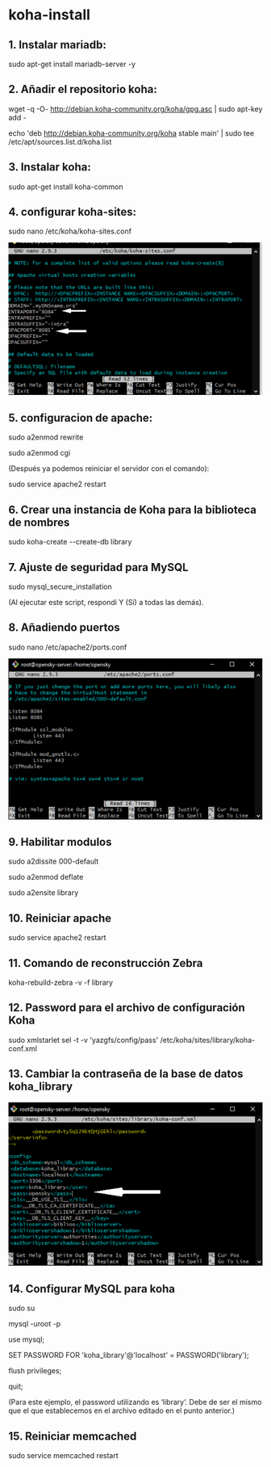# koha-install

## 1. Instalar mariadb:
sudo apt-get install mariadb-server -y

## 2. Añadir el repositorio koha:
wget -q -O- http://debian.koha-community.org/koha/gpg.asc | sudo apt-key add -

echo 'deb http://debian.koha-community.org/koha stable main' | sudo tee /etc/apt/sources.list.d/koha.list

## 3. Instalar koha:
sudo apt-get install koha-common

## 4. configurar koha-sites: 
sudo nano /etc/koha/koha-sites.conf


![alt text](koha-sites.png?raw=true)

## 5. configuracion de apache:
sudo a2enmod rewrite

sudo a2enmod cgi

(Después ya podemos reiniciar el servidor con el comando):

sudo service apache2 restart

## 6. Crear una instancia de Koha para la biblioteca de nombres

sudo koha-create --create-db library

## 7. Ajuste de seguridad para MySQL

sudo mysql_secure_installation

(Al ejecutar este script, respondí Y (Sí) a todas las demás).

## 8. Añadiendo puertos

sudo nano /etc/apache2/ports.conf

![alt text](ports.png?raw=true)

## 9. Habilitar modulos

sudo a2dissite 000-default

sudo a2enmod deflate

sudo a2ensite library

## 10. Reiniciar apache

sudo service apache2 restart

## 11. Comando de reconstrucción Zebra

koha-rebuild-zebra -v -f library

## 12. Password para el archivo de configuración Koha

sudo xmlstarlet sel -t -v 'yazgfs/config/pass' /etc/koha/sites/library/koha-conf.xml

## 13. Cambiar la contraseña de la base de datos koha_library

![alt text](koha-library.png?raw=true)

## 14. Configurar MySQL para koha

sudo su
 
mysql -uroot -p
 
use mysql;
 
SET PASSWORD FOR 'koha_library'@'localhost' = PASSWORD('library');
 
flush privileges;
 
quit;

(Para este ejemplo, el password utilizando es ‘library‘. Debe de ser el mismo que el que establecemos en el archivo editado en el punto anterior.)

## 15. Reiniciar memcached

sudo service memcached restart
